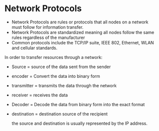 # Network Protocols
- Network Protocols are rules or protocols that all nodes on a network must follow for information transfer.
- Network Protocols are standardized meaning all nodes follow the same rules regardless of the manufacturer
- Common protocols include the TCP/IP suite, IEEE 802, Ethernet, WLAN and cellular standards.
  
In order to transfer resources through a network:

- Source = source of the data sent from the sender
- encoder = Convert the data into binary form
- transmitter = transmits the data through the network
- receiver = receives the data 
- Decoder = Decode the data from binary form into the exact format
- destination = destination source of the recipient

  the source and destination is usually represented by the IP address.
